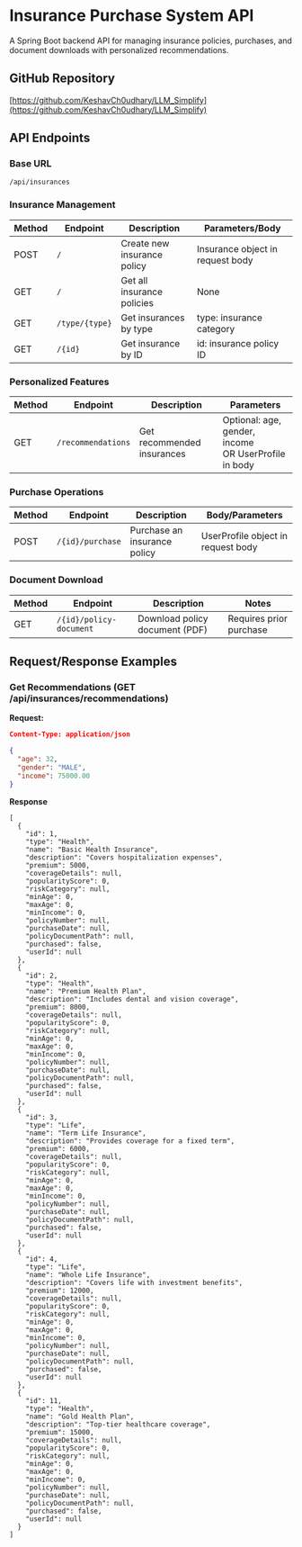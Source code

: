 # Insurance Purchase System API

A Spring Boot backend API for managing insurance policies, purchases, and document downloads with personalized recommendations.

## GitHub Repository
[https://github.com/KeshavCh0udhary/LLM_Simplify](https://github.com/KeshavCh0udhary/LLM_Simplify)

## API Endpoints

### Base URL
`/api/insurances`

### Insurance Management
| Method | Endpoint                | Description                          | Parameters/Body                     |
|--------|-------------------------|--------------------------------------|-------------------------------------|
| POST   | `/`                     | Create new insurance policy          | Insurance object in request body    |
| GET    | `/`                     | Get all insurance policies           | None                                |
| GET    | `/type/{type}`          | Get insurances by type               | type: insurance category            |
| GET    | `/{id}`                 | Get insurance by ID                  | id: insurance policy ID             |

### Personalized Features
| Method | Endpoint                | Description                          | Parameters                          |
|--------|-------------------------|--------------------------------------|-------------------------------------|
| GET    | `/recommendations`      | Get recommended insurances           | Optional: age, gender, income<br>OR UserProfile in body |

### Purchase Operations
| Method | Endpoint                | Description                          | Body/Parameters                     |
|--------|-------------------------|--------------------------------------|-------------------------------------|
| POST   | `/{id}/purchase`        | Purchase an insurance policy         | UserProfile object in request body  |

### Document Download
| Method | Endpoint                | Description                          | Notes                               |
|--------|-------------------------|--------------------------------------|-------------------------------------|
| GET    | `/{id}/policy-document` | Download policy document (PDF)       | Requires prior purchase             |

## Request/Response Examples

### Get Recommendations (GET /api/insurances/recommendations)
**Request:**
```json
Content-Type: application/json

{
  "age": 32,
  "gender": "MALE",
  "income": 75000.00
}
```
**Response**
```
[
  {
    "id": 1,
    "type": "Health",
    "name": "Basic Health Insurance",
    "description": "Covers hospitalization expenses",
    "premium": 5000,
    "coverageDetails": null,
    "popularityScore": 0,
    "riskCategory": null,
    "minAge": 0,
    "maxAge": 0,
    "minIncome": 0,
    "policyNumber": null,
    "purchaseDate": null,
    "policyDocumentPath": null,
    "purchased": false,
    "userId": null
  },
  {
    "id": 2,
    "type": "Health",
    "name": "Premium Health Plan",
    "description": "Includes dental and vision coverage",
    "premium": 8000,
    "coverageDetails": null,
    "popularityScore": 0,
    "riskCategory": null,
    "minAge": 0,
    "maxAge": 0,
    "minIncome": 0,
    "policyNumber": null,
    "purchaseDate": null,
    "policyDocumentPath": null,
    "purchased": false,
    "userId": null
  },
  {
    "id": 3,
    "type": "Life",
    "name": "Term Life Insurance",
    "description": "Provides coverage for a fixed term",
    "premium": 6000,
    "coverageDetails": null,
    "popularityScore": 0,
    "riskCategory": null,
    "minAge": 0,
    "maxAge": 0,
    "minIncome": 0,
    "policyNumber": null,
    "purchaseDate": null,
    "policyDocumentPath": null,
    "purchased": false,
    "userId": null
  },
  {
    "id": 4,
    "type": "Life",
    "name": "Whole Life Insurance",
    "description": "Covers life with investment benefits",
    "premium": 12000,
    "coverageDetails": null,
    "popularityScore": 0,
    "riskCategory": null,
    "minAge": 0,
    "maxAge": 0,
    "minIncome": 0,
    "policyNumber": null,
    "purchaseDate": null,
    "policyDocumentPath": null,
    "purchased": false,
    "userId": null
  },
  {
    "id": 11,
    "type": "Health",
    "name": "Gold Health Plan",
    "description": "Top-tier healthcare coverage",
    "premium": 15000,
    "coverageDetails": null,
    "popularityScore": 0,
    "riskCategory": null,
    "minAge": 0,
    "maxAge": 0,
    "minIncome": 0,
    "policyNumber": null,
    "purchaseDate": null,
    "policyDocumentPath": null,
    "purchased": false,
    "userId": null
  }
]
```
